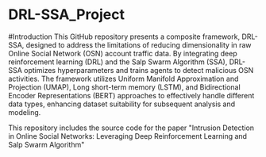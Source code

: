 # DRL-SSA_Project 

#Introduction
This GitHub repository presents a composite framework, DRL-SSA, designed to address the limitations of reducing dimensionality in raw Online Social Network (OSN) account traffic data. By integrating deep reinforcement learning (DRL) and the Salp Swarm Algorithm (SSA), DRL-SSA optimizes hyperparameters and trains agents to detect malicious OSN activities. The framework utilizes Uniform Manifold Approximation and Projection (UMAP), Long short-term memory (LSTM), and Bidirectional Encoder Representations (BERT) approaches to effectively handle different data types, enhancing dataset suitability for subsequent analysis and modeling. 

This repository includes the source code for the paper "Intrusion Detection in Online Social Networks: Leveraging Deep Reinforcement Learning and Salp Swarm Algorithm"


